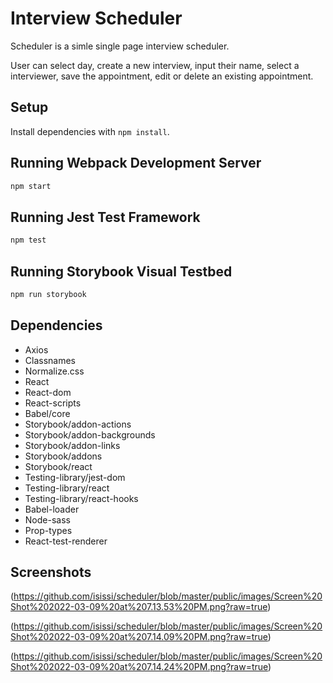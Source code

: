 # Interview Scheduler
Scheduler is a simle single page interview scheduler. 

User can select day, create a new interview, input their name, select a interviewer, save the appointment, edit or delete an existing appointment.
## Setup

Install dependencies with `npm install`.

## Running Webpack Development Server

```sh
npm start
```

## Running Jest Test Framework

```sh
npm test
```

## Running Storybook Visual Testbed

```sh
npm run storybook
```

## Dependencies
- Axios
- Classnames
- Normalize.css
- React
- React-dom
- React-scripts
- Babel/core
- Storybook/addon-actions
- Storybook/addon-backgrounds
- Storybook/addon-links
- Storybook/addons
- Storybook/react
- Testing-library/jest-dom
- Testing-library/react
- Testing-library/react-hooks
- Babel-loader
- Node-sass
- Prop-types
- React-test-renderer

## Screenshots
(https://github.com/isissi/scheduler/blob/master/public/images/Screen%20Shot%202022-03-09%20at%207.13.53%20PM.png?raw=true)

(https://github.com/isissi/scheduler/blob/master/public/images/Screen%20Shot%202022-03-09%20at%207.14.09%20PM.png?raw=true)

(https://github.com/isissi/scheduler/blob/master/public/images/Screen%20Shot%202022-03-09%20at%207.14.24%20PM.png?raw=true)
